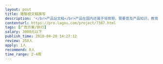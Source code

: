 ```yaml
---                
layout: post       
title: 猪鬃梳文稿撰写           
description: '</br>产品站文稿</br>产品在国内还属于培育期，需要普及产品知识，教育和引导用户。</br>一段简短而实用的广告文案，能够抓住产品卖点，了解用户心理，引起用户共鸣，从而对产品产生兴趣，并进行购买。</br>'     
contenturl: https://pro.lagou.com/project/7387.html      
tags: [广告方案/执行]            
salary: 3000元以下          
publish_time: 2018-04-20 14:27:12         
review: 258人                   
apply: 1人                   
recommend: 0人                   
time_range: 2-4周              
---                 
```

